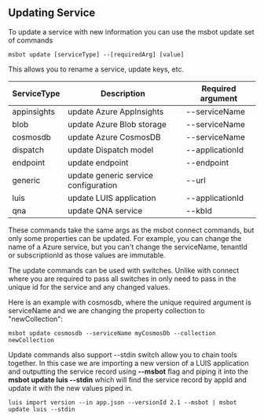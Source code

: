 

## Updating Service
To update a service with new information you can use the msbot update set of commands

```shell
msbot update [serviceType] --[requiredArg] [value]
```

This allows you to rename a service, update keys, etc.

| ServiceType | Description                          | Required argument |
|-------------|--------------------------------------|-------------------|
| appinsights | update Azure AppInsights             | --serviceName     |
| blob        | update Azure Blob storage            | --serviceName     |
| cosmosdb    | update Azure CosmosDB                | --serviceName     |
| dispatch    | update Dispatch model                | --applicationId   |
| endpoint    | update endpoint                      | --endpoint        |
| generic     | update generic service configuration | --url             |
| luis        | update LUIS application              | --applicationId   |
| qna         | update QNA service                   | --kbId            |

These commands take the same args as the msbot connect <servicetype> commands, but only some properties can be updated.
For example, you can change the name of a Azure service, but you can't change the serviceName, tenantId or subscriptionId
as those values are immutable.

The update commands can be used with switches.  Unlike with connect where you are required to pass all switches in only need
to pass in the unique id for the service and any changed values.

Here is an example with cosmosdb, where the unique required argument is serviceName and we are changing the property collection to "newCollection":
```shell
msbot update cosmosdb --serviceName myCosmosDb --collection newCollection
```

Update commands also support --stdin switch allow you to chain tools together.  In this case we
are importing a new version of a LUIS application and outputting the service record using **--msbot** flag
and piping it into the **msbot update luis --stdin** which will find the service record by appId and update
it with the new values piped in.

```shell
luis import version --in app.json --versionId 2.1 --msbot | msbot update luis --stdin
```

